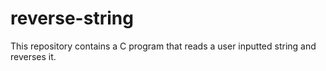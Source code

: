 # reverse-string
This repository contains a C program that reads a user inputted string and reverses it.
